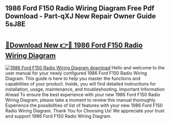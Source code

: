 ## 1986 Ford F150 Radio Wiring Diagram Free Pdf Download - Part-qXJ New Repair Owner Guide 5sJ8E

# <h2><a href="http://dfl0ac.blite.top/?on=1986+Ford+F150+Radio+Wiring+Diagram">🔗Download New 👉🔴 1986 Ford F150 Radio Wiring Diagram</a></h2>

[![1986 Ford F150 Radio Wiring Diagram download](https://i.imgur.com/lujVjoI.png)](http://dfl0ac.blite.top/?on=1986+Ford+F150+Radio+Wiring+Diagram)
Hello and welcome to the user manual for your newly configured 1986 Ford F150 Radio Wiring Diagram. This guide is here to help you master the functions and capabilities of your product. Inside, you will find detailed instructions for installation, usage, maintenance, and troubleshooting. Important Information Ahead To ensure the best experience with your new 1986 Ford F150 Radio Wiring Diagram, please take a moment to review this manual thoroughly. Experience the possibilities of list of features with your new 1986 Ford F150 Radio Wiring Diagram. Thank You for Choosing Us! We appreciate your trust and support 1986 Ford F150 Radio Wiring Diagram.
